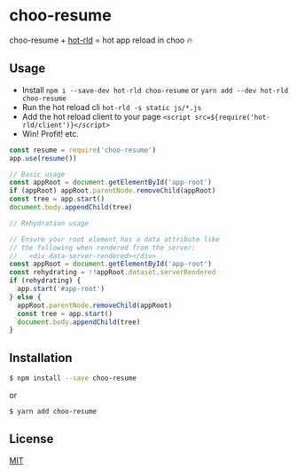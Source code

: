 # choo-resume

choo-resume + [hot-rld](bengourley/hot-rld) = hot app reload in choo 🔥

## Usage

- Install `npm i --save-dev hot-rld choo-resume` or `yarn add --dev hot-rld choo-resume`
- Run the hot reload cli `hot-rld -s static js/*.js`
- Add the hot reload client to your page `<script src=${require('hot-rld/client')}</script>`
- Win! Profit! etc.

```js
const resume = require('choo-resume')
app.use(resume())

// Basic usage
const appRoot = document.getElementById('app-root')
if (appRoot) appRoot.parentNode.removeChild(appRoot)
const tree = app.start()
document.body.appendChild(tree)

// Rehydration usage

// Ensure your root element has a data attribute like
// the following when rendered from the server:
//   <div data-server-rendered></div>
const appRoot = document.getElementById('app-root')
const rehydrating = !!appRoot.dataset.serverRendered
if (rehydrating) {
  app.start('#app-root')
} else {
  appRoot.parentNode.removeChild(appRoot)
  const tree = app.start()
  document.body.appendChild(tree)
}
```

## Installation
```sh
$ npm install --save choo-resume
```
or
```sh
$ yarn add choo-resume
```

## License
[MIT](https://tldrlegal.com/license/mit-license)
